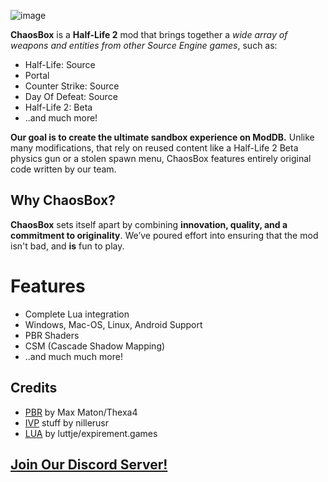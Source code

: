 ![image](https://github.com/user-attachments/assets/49cc8303-412c-4bf5-b87c-a739d7b03055)

**ChaosBox** is a **Half-Life 2** mod that brings together a *wide array of weapons and entities from other Source Engine games*, such as:
- Half-Life: Source
- Portal
- Counter Strike: Source
- Day Of Defeat: Source
- Half-Life 2: Beta
- ..and much more!

**Our goal is to create the ultimate sandbox experience on ModDB.** Unlike many modifications, that rely on reused content like a Half-Life 2 Beta physics gun or a stolen spawn menu, ChaosBox features entirely original code written by our team.

## Why ChaosBox?

**ChaosBox** sets itself apart by combining **innovation, quality, and a commitment to originality**. We’ve poured effort into ensuring that the mod isn't bad, and **is** fun to play.

# Features
- Complete Lua integration
- Windows, Mac-OS, Linux, Android Support
- PBR Shaders
- CSM (Cascade Shadow Mapping)
- ..and much much more!

## Credits 
- [PBR](https://github.com/thexa4/source-pbr/) by Max Maton/Thexa4
- [IVP](https://github.com/nillerusr/source-physics/) stuff by nillerusr
- [LUA](https://github.com/experiment-games/experiment-source) by luttje/expirement.games

## [Join Our Discord Server!](https://discord.gg/AudmCYsx9d)
